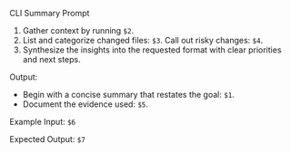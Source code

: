 <!-- Placeholders:  
$1 = Task goal statement  
$2 = Git command  
$3 = File categories (added/modified/renamed/deleted)  
$4 = Risky changes indicator  
$5 = Output format requirements  
$6 = Example input description  
$7 = Expected output structure  
-->

CLI Summary Prompt

1. Gather context by running `$2`.
2. List and categorize changed files: `$3`. Call out risky changes: `$4`.
3. Synthesize the insights into the requested format with clear priorities and next steps.

Output:

- Begin with a concise summary that restates the goal: `$1`.
- Document the evidence used: `$5`.

Example Input:
`$6`

Expected Output:
`$7`
